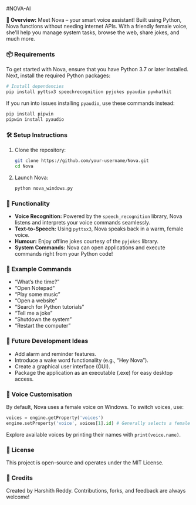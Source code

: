 #NOVA-AI

**🌟 Overview:**
Meet Nova – your smart voice assistant! Built using Python, Nova functions without needing internet APIs. With a friendly female voice, she'll help you manage system tasks, browse the web, share jokes, and much more.

### 📦 Requirements
To get started with Nova, ensure that you have Python 3.7 or later installed. Next, install the required Python packages:

```bash
# Install dependencies
pip install pyttsx3 speechrecognition pyjokes pyaudio pywhatkit
```

If you run into issues installing `pyaudio`, use these commands instead:

```bash
pip install pipwin
pipwin install pyaudio
```

### 🛠 Setup Instructions
1. Clone the repository:
   ```bash
   git clone https://github.com/your-username/Nova.git
   cd Nova
   ```
2. Launch Nova:
   ```bash
   python nova_windows.py
   ```

### 🔧 Functionality
- **Voice Recognition:** Powered by the `speech_recognition` library, Nova listens and interprets your voice commands seamlessly.
- **Text-to-Speech:** Using `pyttsx3`, Nova speaks back in a warm, female voice.
- **Humour:** Enjoy offline jokes courtesy of the `pyjokes` library.
- **System Commands:** Nova can open applications and execute commands right from your Python code!

### 🧠 Example Commands
- “What’s the time?”
- “Open Notepad”
- “Play some music”
- “Open a website”
- “Search for Python tutorials”
- “Tell me a joke”
- “Shutdown the system”
- “Restart the computer”

### 🧩 Future Development Ideas
- Add alarm and reminder features.
- Introduce a wake word functionality (e.g., “Hey Nova”).
- Create a graphical user interface (GUI).
- Package the application as an executable (.exe) for easy desktop access.

### 🤖 Voice Customisation
By default, Nova uses a female voice on Windows. To switch voices, use:

```python
voices = engine.getProperty('voices')
engine.setProperty('voice', voices[1].id) # Generally selects a female voice
```

Explore available voices by printing their names with `print(voice.name)`.

### 📝 License
This project is open-source and operates under the MIT License.

### 🙌 Credits
Created by Harshith Reddy. Contributions, forks, and feedback are always welcome!
